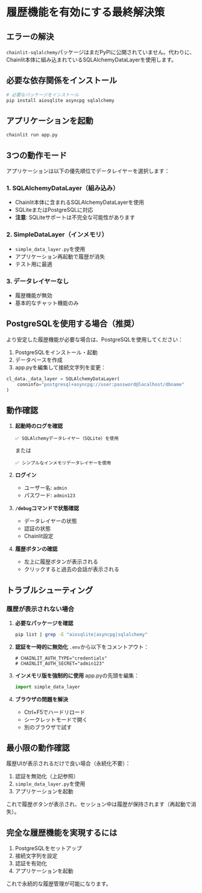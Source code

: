# 履歴機能を有効にする最終解決策

## エラーの解決

`chainlit-sqlalchemy`パッケージはまだPyPIに公開されていません。代わりに、Chainlit本体に組み込まれているSQLAlchemyDataLayerを使用します。

## 必要な依存関係をインストール

```bash
# 必要なパッケージをインストール
pip install aiosqlite asyncpg sqlalchemy
```

## アプリケーションを起動

```bash
chainlit run app.py
```

## 3つの動作モード

アプリケーションは以下の優先順位でデータレイヤーを選択します：

### 1. SQLAlchemyDataLayer（組み込み）
- Chainlit本体に含まれるSQLAlchemyDataLayerを使用
- SQLiteまたはPostgreSQLに対応
- **注意**: SQLiteサポートは不完全な可能性があります

### 2. SimpleDataLayer（インメモリ）
- `simple_data_layer.py`を使用
- アプリケーション再起動で履歴が消失
- テスト用に最適

### 3. データレイヤーなし
- 履歴機能が無効
- 基本的なチャット機能のみ

## PostgreSQLを使用する場合（推奨）

より安定した履歴機能が必要な場合は、PostgreSQLを使用してください：

1. PostgreSQLをインストール・起動
2. データベースを作成
3. app.pyを編集して接続文字列を変更：

```python
cl_data._data_layer = SQLAlchemyDataLayer(
    conninfo="postgresql+asyncpg://user:password@localhost/dbname"
)
```

## 動作確認

1. **起動時のログを確認**
   ```
   ✅ SQLAlchemyデータレイヤー（SQLite）を使用
   ```
   または
   ```
   ✅ シンプルなインメモリデータレイヤーを使用
   ```

2. **ログイン**
   - ユーザー名: `admin`
   - パスワード: `admin123`

3. **`/debug`コマンドで状態確認**
   - データレイヤーの状態
   - 認証の状態
   - Chainlit設定

4. **履歴ボタンの確認**
   - 左上に履歴ボタンが表示される
   - クリックすると過去の会話が表示される

## トラブルシューティング

### 履歴が表示されない場合

1. **必要なパッケージを確認**
   ```bash
   pip list | grep -E "aiosqlite|asyncpg|sqlalchemy"
   ```

2. **認証を一時的に無効化**
   `.env`から以下をコメントアウト：
   ```env
   # CHAINLIT_AUTH_TYPE="credentials"
   # CHAINLIT_AUTH_SECRET="admin123"
   ```

3. **インメモリ版を強制的に使用**
   app.pyの先頭を編集：
   ```python
   import simple_data_layer
   ```

4. **ブラウザの問題を解決**
   - Ctrl+F5でハードリロード
   - シークレットモードで開く
   - 別のブラウザで試す

## 最小限の動作確認

履歴UIが表示されるだけで良い場合（永続化不要）：

1. 認証を無効化（上記参照）
2. `simple_data_layer.py`を使用
3. アプリケーションを起動

これで履歴ボタンが表示され、セッション中は履歴が保持されます（再起動で消失）。

## 完全な履歴機能を実現するには

1. PostgreSQLをセットアップ
2. 接続文字列を設定
3. 認証を有効化
4. アプリケーションを起動

これで永続的な履歴管理が可能になります。
